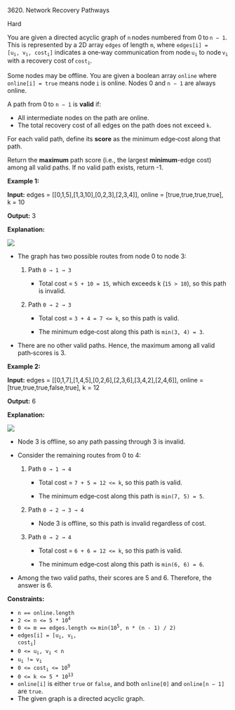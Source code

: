 3620\. Network Recovery Pathways

Hard

You are given a directed acyclic graph of `n` nodes numbered from 0 to `n − 1`. This is represented by a 2D array `edges` of length `m`, where <code>edges[i] = [u<sub>i</sub>, v<sub>i</sub>, cost<sub>i</sub>]</code> indicates a one‑way communication from node <code>u<sub>i</sub></code> to node <code>v<sub>i</sub></code> with a recovery cost of <code>cost<sub>i</sub></code>.

Some nodes may be offline. You are given a boolean array `online` where `online[i] = true` means node `i` is online. Nodes 0 and `n − 1` are always online.

A path from 0 to `n − 1` is **valid** if:

*   All intermediate nodes on the path are online.
*   The total recovery cost of all edges on the path does not exceed `k`.

For each valid path, define its **score** as the minimum edge‑cost along that path.

Return the **maximum** path score (i.e., the largest **minimum**\-edge cost) among all valid paths. If no valid path exists, return -1.

**Example 1:**

**Input:** edges = [[0,1,5],[1,3,10],[0,2,3],[2,3,4]], online = [true,true,true,true], k = 10

**Output:** 3

**Explanation:**

![](https://assets.leetcode.com/uploads/2025/06/06/graph-10.png)

*   The graph has two possible routes from node 0 to node 3:
    
    1.  Path `0 → 1 → 3`
        
        *   Total cost = `5 + 10 = 15`, which exceeds k (`15 > 10`), so this path is invalid.
            
    2.  Path `0 → 2 → 3`
        
        *   Total cost = `3 + 4 = 7 <= k`, so this path is valid.
            
        *   The minimum edge‐cost along this path is `min(3, 4) = 3`.
            
*   There are no other valid paths. Hence, the maximum among all valid path‐scores is 3.
    

**Example 2:**

**Input:** edges = [[0,1,7],[1,4,5],[0,2,6],[2,3,6],[3,4,2],[2,4,6]], online = [true,true,true,false,true], k = 12

**Output:** 6

**Explanation:**

![](https://assets.leetcode.com/uploads/2025/06/06/graph-11.png)

*   Node 3 is offline, so any path passing through 3 is invalid.
    
*   Consider the remaining routes from 0 to 4:
    
    1.  Path `0 → 1 → 4`
        
        *   Total cost = `7 + 5 = 12 <= k`, so this path is valid.
            
        *   The minimum edge‐cost along this path is `min(7, 5) = 5`.
            
    2.  Path `0 → 2 → 3 → 4`
        
        *   Node 3 is offline, so this path is invalid regardless of cost.
            
    3.  Path `0 → 2 → 4`
        
        *   Total cost = `6 + 6 = 12 <= k`, so this path is valid.
            
        *   The minimum edge‐cost along this path is `min(6, 6) = 6`.
            
*   Among the two valid paths, their scores are 5 and 6. Therefore, the answer is 6.
    

**Constraints:**

*   `n == online.length`
*   <code>2 <= n <= 5 * 10<sup>4</sup></code>
*   `0 <= m == edges.length <=` <code>min(10<sup>5</sup>, n * (n - 1) / 2)</code>
*   <code>edges[i] = [u<sub>i</sub>, v<sub>i</sub>, cost<sub>i</sub>]</code>
*   <code>0 <= u<sub>i</sub>, v<sub>i</sub> < n</code>
*   <code>u<sub>i</sub> != v<sub>i</sub></code>
*   <code>0 <= cost<sub>i</sub> <= 10<sup>9</sup></code>
*   <code>0 <= k <= 5 * 10<sup>13</sup></code>
*   `online[i]` is either `true` or `false`, and both `online[0]` and `online[n − 1]` are `true`.
*   The given graph is a directed acyclic graph.
